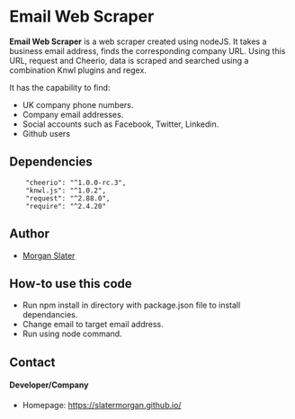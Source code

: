 Email Web Scraper
======
**Email Web Scraper** is a web scraper created using nodeJS. It takes a business email address, finds the corresponding company URL. 
Using this URL, request and Cheerio, data is scraped and searched using a combination Knwl plugins and regex. 

It has the capability to find:

* UK company phone numbers.
* Company email addresses.
* Social accounts such as Facebook, Twitter, Linkedin.
* Github users

## Dependencies
		"cheerio": "^1.0.0-rc.3",
		"knwl.js": "^1.0.2",
		"request": "^2.88.0",
		"require": "^2.4.20"

## Author

* [Morgan Slater](https://github.com/slatermorgan)

## How-to use this code
* Run npm install in directory with package.json file to install dependancies.
* Change email to target email address.
* Run using node command.

## Contact
#### Developer/Company
* Homepage: https://slatermorgan.github.io/
